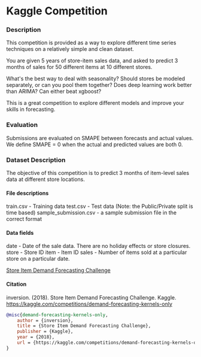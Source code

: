 # Kaggle Competition 

### Description
This competition is provided as a way to explore different time series techniques on a relatively simple and clean dataset.

You are given 5 years of store-item sales data, and asked to predict 3 months of sales for 50 different items at 10 different stores.

What's the best way to deal with seasonality? Should stores be modeled separately, or can you pool them together? Does deep learning work better than ARIMA? Can either beat xgboost?

This is a great competition to explore different models and improve your skills in forecasting.

### Evaluation
Submissions are evaluated on SMAPE between forecasts and actual values. We define SMAPE = 0 when the actual and predicted values are both 0.

### Dataset Description

The objective of this competition is to predict 3 months of item-level sales data at different store locations.

#### File descriptions
train.csv - Training data
test.csv - Test data (Note: the Public/Private split is time based)
sample_submission.csv - a sample submission file in the correct format


#### Data fields
date - Date of the sale data. There are no holiday effects or store closures.
store - Store ID
item - Item ID
sales - Number of items sold at a particular store on a particular date.

[Store Item Demand Forecasting Challenge](https://www.kaggle.com/c/abstraction-and-reasoning-challenge)

#### Citation

inversion. (2018). Store Item Demand Forecasting Challenge. Kaggle. https://kaggle.com/competitions/demand-forecasting-kernels-only

```bibtex
@misc{demand-forecasting-kernels-only,
    author = {inversion},
    title = {Store Item Demand Forecasting Challenge},
    publisher = {Kaggle},
    year = {2018},
    url = {https://kaggle.com/competitions/demand-forecasting-kernels-only}
}
```
